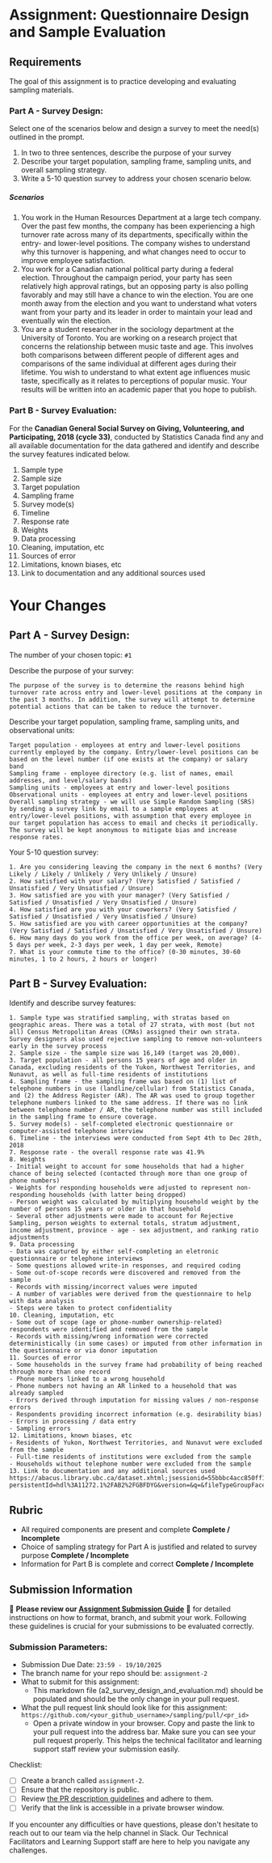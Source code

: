# Assignment: Questionnaire Design and Sample Evaluation

## Requirements

The goal of this assignment is to practice developing and evaluating sampling materials.

### Part A - Survey Design:

Select one of the scenarios below and design a survey to meet the need(s) outlined in the prompt.

1.	In two to three sentences, describe the purpose of your survey
2.	Describe your target population, sampling frame, sampling units, and overall sampling strategy.
3.	Write a 5-10 question survey to address your chosen scenario below.

##### Scenarios
1.	You work in the Human Resources Department at a large tech company. Over the past few months, the company has been experiencing a high turnover rate across many of its departments, specifically within the entry- and lower-level positions. The company wishes to understand why this turnover is happening, and what changes need to occur to improve employee satisfaction.
2.	You work for a Canadian national political party during a federal election. Throughout the campaign period, your party has seen relatively high approval ratings, but an opposing party is also polling favorably and may still have a chance to win the election. You are one month away from the election and you want to understand what voters want from your party and its leader in order to maintain your lead and eventually win the election.
3.	You are a student researcher in the sociology department at the University of Toronto. You are working on a research project that concerns the relationship between music taste and age. This involves both comparisons between different people of different ages and comparisons of the same individual at different ages during their lifetime. You wish to understand to what extent age influences music taste, specifically as it relates to perceptions of popular music. Your results will be written into an academic paper that you hope to publish.

### Part B - Survey Evaluation:

For the **Canadian General Social Survey on Giving, Volunteering, and Participating, 2018 (cycle 33)**, conducted by Statistics Canada find any and all available documentation for the data gathered and identify and describe the survey features indicated below.

1. Sample type
2. Sample size
3. Target population
4. Sampling frame
5. Survey mode(s) 
6. Timeline
7. Response rate
8. Weights
9. Data processing
10. Cleaning, imputation, etc
11. Sources of error
12. Limitations, known biases, etc
13. Link to documentation and any additional sources used


# Your Changes

## Part A - Survey Design: 

The number of your chosen topic: `#1`

Describe the purpose of your survey:
```
The purpose of the survey is to determine the reasons behind high turnover rate across entry and lower-level positions at the company in the past 3 months. In addition, the survey will attempt to determine potential actions that can be taken to reduce the turnover.
```

Describe your target population, sampling frame, sampling units, and observational units:
```
Target population - employees at entry and lower-level positions currently employed by the company. Entry/lower-level positions can be based on the level number (if one exists at the company) or salary band
Sampling frame - employee directory (e.g. list of names, email addresses, and level/salary bands)
Sampling units - employees at entry and lower-level positions 
Observational units - employees at entry and lower-level positions 
Overall sampling strategy - we will use Simple Random Sampling (SRS) by sending a survey link by email to a sample employees at entry/lower-level positions, with assumption that every employee in our target population has access to email and checks it periodically. The survey will be kept anonymous to mitigate bias and increase response rates.

```

Your 5-10 question survey:
```
1. Are you considering leaving the company in the next 6 months? (Very Likely / Likely / Unlikely / Very Unlikely / Unsure)
2. How satisfied with your salary? (Very Satisfied / Satisfied / Unsatisfied / Very Unsatisfied / Unsure)
3. How satisfied are you with your manager? (Very Satisfied / Satisfied / Unsatisfied / Very Unsatisfied / Unsure)
4. How satisfied are you with your coworkers? (Very Satisfied / Satisfied / Unsatisfied / Very Unsatisfied / Unsure)
5. How satisfied are you with career opportunities at the company? (Very Satisfied / Satisfied / Unsatisfied / Very Unsatisfied / Unsure)
6. How many days do you work from the office per week, on average? (4-5 days per week, 2-3 days per week, 1 day per week, Remote)
7. What is your commute time to the office? (0-30 minutes, 30-60 minutes, 1 to 2 hours, 2 hours or longer)
```

## Part B - Survey Evaluation:

Identify and describe survey features:

```
1. Sample type was stratified sampling, with stratas based on geographic areas. There was a total of 27 strata, with most (but not all) Census Metropolitan Areas (CMAs) assigned their own strata. Survey designers also used rejective sampling to remove non-volunteers early in the survey process
2. Sample size - the sample size was 16,149 (target was 20,000).
3. Target population - all persons 15 years of age and older in Canada, excluding residents of the Yukon, Northwest Territories, and Nunavut, as well as full-time residents of institutions
4. Sampling frame - the sampling frame was based on (1) list of telephone numbers in use (landline/cellular) from Statistics Canada, and (2) the Address Register (AR). The AR was used to group together telephone numbers linked to the same address. If there was no link between telephone number / AR, the telephone number was still included in the sampling frame to ensure coverage.
5. Survey mode(s) - self-completed electronic questionnaire or computer-assisted telephone interview
6. Timeline - the interviews were conducted from Sept 4th to Dec 28th, 2018
7. Response rate - the overall response rate was 41.9%
8. Weights 
- Initial weight to account for some households that had a higher chance of being selected (contacted through more than one group of phone numbers)
- Weights for responding households were adjusted to represent non-responding households (with latter being dropped)
- Person weight was calculated by multiplying household weight by the number of persons 15 years or older in that household
- Several other adjustments were made to account for Rejective Sampling, person weights to external totals, stratum adjustment, income adjustment, province - age - sex adjustment, and ranking ratio adjustments
9. Data processing
- Data was captured by either self-completing an eletronic questionnaire or telephone interviews
- Some questions allowed write-in responses, and required coding
- Some out-of-scope records were discovered and removed from the sample
- Records with missing/incorrect values were imputed
- A number of variables were derived from the questionnaire to help with data analysis
- Steps were taken to protect confidentiality
10. Cleaning, imputation, etc
- Some out of scope (age or phone-number ownership-related) respondents were identified and removed from the sample
- Records with missing/wrong information were corrected deterministically (in some cases) or imputed from other information in the questionnaire or via donor imputation
11. Sources of error
- Some households in the survey frame had probability of being reached through more than one record
- Phone numbers linked to a wrong household
- Phone numbers not having an AR linked to a household that was already sampled
- Errors derived through imputation for missing values / non-response errors
- Respondents providing incorrect information (e.g. desirability bias)
- Errors in processing / data entry
- Sampling errors
12. Limitations, known biases, etc
- Residents of Yukon, Northwest Territories, and Nunavut were excluded from the sample
- Full-time residents of institutions were excluded from the sample
- Households without telephone number were excluded from the sample
13. Link to documentation and any additional sources used
https://abacus.library.ubc.ca/dataset.xhtml;jsessionid=55bbbc4acc850ff1746e0d308923?persistentId=hdl%3A11272.1%2FAB2%2FGBFDYG&version=&q=&fileTypeGroupFacet=%22Document%22&fileAccess=Public&fileTag=%22Documentation%22&fileSortField=&fileSortOrder=
```

## Rubric

-	All required components are present and complete **Complete / Incomplete**
-	Choice of sampling strategy for Part A is justified and related to survey purpose **Complete / Incomplete**
-	Information for Part B is complete and correct **Complete / Incomplete**

## Submission Information

🚨 **Please review our [Assignment Submission Guide](https://github.com/UofT-DSI/onboarding/blob/main/onboarding_documents/submissions.md)** 🚨 for detailed instructions on how to format, branch, and submit your work. Following these guidelines is crucial for your submissions to be evaluated correctly.

### Submission Parameters:
* Submission Due Date: `23:59 - 19/10/2025`
* The branch name for your repo should be: `assignment-2`
* What to submit for this assignment:
    * This markdown file (a2_survey_design_and_evaluation.md) should be populated and should be the only change in your pull request.
* What the pull request link should look like for this assignment: `https://github.com/<your_github_username>/sampling/pull/<pr_id>`
    * Open a private window in your browser. Copy and paste the link to your pull request into the address bar. Make sure you can see your pull request properly. This helps the technical facilitator and learning support staff review your submission easily.

Checklist:
- [ ] Create a branch called `assignment-2`.
- [ ] Ensure that the repository is public.
- [ ] Review [the PR description guidelines](https://github.com/UofT-DSI/onboarding/blob/main/onboarding_documents/submissions.md#guidelines-for-pull-request-descriptions) and adhere to them.
- [ ] Verify that the link is accessible in a private browser window.

If you encounter any difficulties or have questions, please don't hesitate to reach out to our team via the help channel in Slack. Our Technical Facilitators and Learning Support staff are here to help you navigate any challenges.
